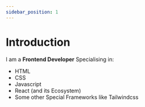 ```yaml
---
sidebar_position: 1
---
```


# Introduction

I am a **Frontend Developer** Specialising in:

- HTML
- CSS
- Javascript
- React (and its Ecosystem)
- Some other Special Frameworks like Tailwindcss
